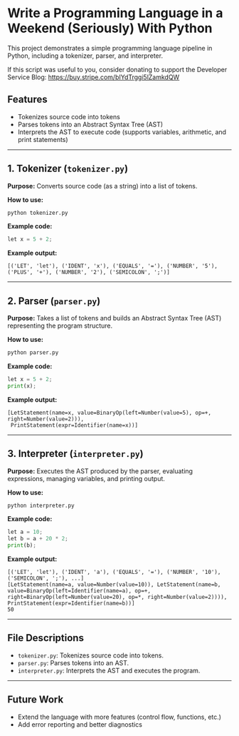 # Write a Programming Language in a Weekend (Seriously) With Python  

This project demonstrates a simple programming language pipeline in Python, including a tokenizer, parser, and interpreter.

If this script was useful to you, consider donating to support the Developer Service Blog: https://buy.stripe.com/bIYdTrggi5lZamkdQW

## Features

- Tokenizes source code into tokens
- Parses tokens into an Abstract Syntax Tree (AST)
- Interprets the AST to execute code (supports variables, arithmetic, and print statements)

---

## 1. Tokenizer (`tokenizer.py`)

**Purpose:**
Converts source code (as a string) into a list of tokens.

**How to use:**

```bash
python tokenizer.py
```

**Example code:**

```python
let x = 5 + 2;
```

**Example output:**

```
[('LET', 'let'), ('IDENT', 'x'), ('EQUALS', '='), ('NUMBER', '5'), ('PLUS', '+'), ('NUMBER', '2'), ('SEMICOLON', ';')]
```

---

## 2. Parser (`parser.py`)

**Purpose:**
Takes a list of tokens and builds an Abstract Syntax Tree (AST) representing the program structure.

**How to use:**

```bash
python parser.py
```

**Example code:**

```python
let x = 5 + 2;
print(x);
```

**Example output:**

```
[LetStatement(name=x, value=BinaryOp(left=Number(value=5), op=+, right=Number(value=2))),
 PrintStatement(expr=Identifier(name=x))]
```

---

## 3. Interpreter (`interpreter.py`)

**Purpose:**
Executes the AST produced by the parser, evaluating expressions, managing variables, and printing output.

**How to use:**

```bash
python interpreter.py
```

**Example code:**

```python
let a = 10;
let b = a + 20 * 2;
print(b);
```

**Example output:**

```
[('LET', 'let'), ('IDENT', 'a'), ('EQUALS', '='), ('NUMBER', '10'), ('SEMICOLON', ';'), ...]
[LetStatement(name=a, value=Number(value=10)), LetStatement(name=b, value=BinaryOp(left=Identifier(name=a), op=+, right=BinaryOp(left=Number(value=20), op=*, right=Number(value=2)))), PrintStatement(expr=Identifier(name=b))]
50
```

---

## File Descriptions

- `tokenizer.py`: Tokenizes source code into tokens.
- `parser.py`: Parses tokens into an AST.
- `interpreter.py`: Interprets the AST and executes the program.

---

## Future Work

- Extend the language with more features (control flow, functions, etc.)
- Add error reporting and better diagnostics
